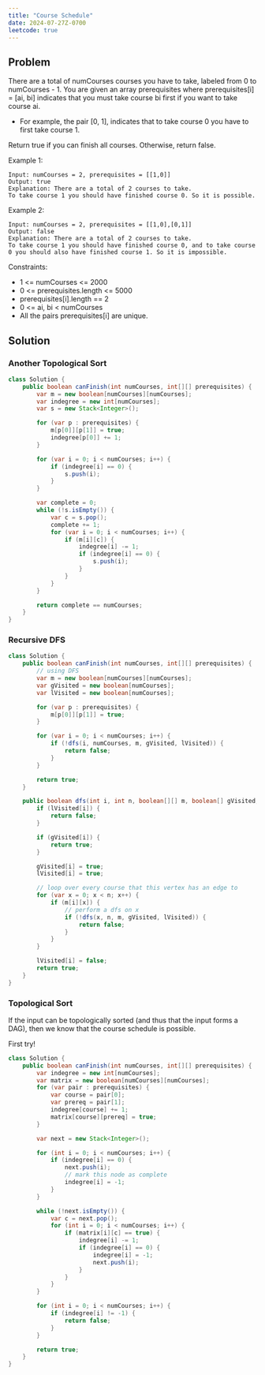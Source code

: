 ```yaml
---
title: "Course Schedule"
date: 2024-07-27Z-0700
leetcode: true
---
```


## Problem

There are a total of numCourses courses you have to take, labeled from 0 to numCourses - 1. You are given an array prerequisites where prerequisites[i] = [ai, bi] indicates that you must take course bi first if you want to take course ai.

- For example, the pair [0, 1], indicates that to take course 0 you have to first take course 1.

Return true if you can finish all courses. Otherwise, return false.

Example 1:

```text
Input: numCourses = 2, prerequisites = [[1,0]]
Output: true
Explanation: There are a total of 2 courses to take.
To take course 1 you should have finished course 0. So it is possible.
```

Example 2:

```text
Input: numCourses = 2, prerequisites = [[1,0],[0,1]]
Output: false
Explanation: There are a total of 2 courses to take.
To take course 1 you should have finished course 0, and to take course 0 you should also have finished course 1. So it is impossible.
```

Constraints:

- 1 <= numCourses <= 2000
- 0 <= prerequisites.length <= 5000
- prerequisites[i].length == 2
- 0 <= ai, bi < numCourses
- All the pairs prerequisites[i] are unique.

## Solution

### Another Topological Sort

```java
class Solution {
    public boolean canFinish(int numCourses, int[][] prerequisites) {
        var m = new boolean[numCourses][numCourses];
        var indegree = new int[numCourses];
        var s = new Stack<Integer>();

        for (var p : prerequisites) {
            m[p[0]][p[1]] = true;
            indegree[p[0]] += 1;
        }

        for (var i = 0; i < numCourses; i++) {
            if (indegree[i] == 0) {
                s.push(i);
            }
        }

        var complete = 0;
        while (!s.isEmpty()) {
            var c = s.pop();
            complete += 1;
            for (var i = 0; i < numCourses; i++) {
                if (m[i][c]) {
                    indegree[i] -= 1;
                    if (indegree[i] == 0) {
                        s.push(i);
                    }
                }
            }
        }

        return complete == numCourses;
    }
}
```

### Recursive DFS

```java
class Solution {
    public boolean canFinish(int numCourses, int[][] prerequisites) {
        // using DFS
        var m = new boolean[numCourses][numCourses];
        var gVisited = new boolean[numCourses];
        var lVisited = new boolean[numCourses];

        for (var p : prerequisites) {
            m[p[0]][p[1]] = true;
        }

        for (var i = 0; i < numCourses; i++) {
            if (!dfs(i, numCourses, m, gVisited, lVisited)) {
                return false;
            }
        }

        return true;
    }

    public boolean dfs(int i, int n, boolean[][] m, boolean[] gVisited, boolean[] lVisited) {
        if (lVisited[i]) {
            return false;
        }

        if (gVisited[i]) {
            return true;
        }

        gVisited[i] = true;
        lVisited[i] = true;

        // loop over every course that this vertex has an edge to
        for (var x = 0; x < n; x++) {
            if (m[i][x]) {
                // perform a dfs on x
                if (!dfs(x, n, m, gVisited, lVisited)) {
                    return false;
                }
            }
        }

        lVisited[i] = false;
        return true;
    }
}
```

### Topological Sort

If the input can be topologically sorted (and thus that the input forms a DAG), then we know that the course schedule is possible.

First try!

```java
class Solution {
    public boolean canFinish(int numCourses, int[][] prerequisites) {
        var indegree = new int[numCourses];
        var matrix = new boolean[numCourses][numCourses];
        for (var pair : prerequisites) {
            var course = pair[0];
            var prereq = pair[1];
            indegree[course] += 1;
            matrix[course][prereq] = true;
        }

        var next = new Stack<Integer>();

        for (int i = 0; i < numCourses; i++) {
            if (indegree[i] == 0) {
                next.push(i);
                // mark this node as complete
                indegree[i] = -1;
            }
        }

        while (!next.isEmpty()) {
            var c = next.pop();
            for (int i = 0; i < numCourses; i++) {
                if (matrix[i][c] == true) {
                    indegree[i] -= 1;
                    if (indegree[i] == 0) {
                        indegree[i] = -1;
                        next.push(i);
                    }
                }
            }
        }

        for (int i = 0; i < numCourses; i++) {
            if (indegree[i] != -1) {
                return false;
            }
        }

        return true;
    }
}
```
